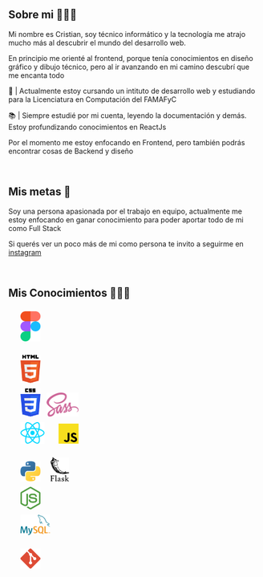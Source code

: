## Sobre mi 🙆🏽‍♂️

Mi nombre es Cristian, soy técnico informático y la tecnología me atrajo mucho más al descubrir el mundo del desarrollo web.

En principio me orienté al frontend, porque tenía conocimientos en diseño gráfico y dibujo técnico, pero al ir avanzando en mi camino descubrí que me encanta todo

📙 | Actualmente estoy cursando un intituto de desarrollo web y estudiando para la Licenciatura en Computación del FAMAFyC

📚 | Siempre estudié por mi cuenta, leyendo la documentación y demás. Estoy profundizando conocimientos en ReactJs

Por el momento me estoy enfocando en Frontend, pero también podrás encontrar cosas de Backend y diseño

<br />

## Mis metas 🎯

Soy una persona apasionada por el trabajo en equipo, actualmente me estoy enfocando en ganar conocimiento para poder aportar todo de mi como Full Stack

Si querés ver un poco más de mi como persona te invito a seguirme en [instagram](https://www.instagram.com/crisg.sosa/ "Perfil de Instagram")

<br />

## Mis Conocimientos 👨🏽‍🎓

<style>
  section div img {
    margin-right: 24px;
  }
</style>

<section id="design" style="margin: 24px 0 0 24px; display: flex; flex-direction: column; gap: 8px;">
  <div>  
    <img src="./icons/figma-logo.svg" width="40px">
  </div>
</section>

<section id="frontend" style="margin: 24px 0 0 24px; display: flex; flex-direction: column; gap: 8px;">
  <div>
    <img src="./icons/html-logo.svg" width="40px">
  </div>

  <div>
    <img src="./icons/css-logo.svg" width="40px" style="margin-right: 8px">
    <img src="./icons/sass-logo.svg" height="48px">
  </div>

  <div>
    <img src="./icons/reactjs-logo.svg" width="48px" >
    <img src="./icons/javascript-logo.svg" width="40px" style="margin-right: 8px">
  </div>
</section>

<section id="frontend" style="margin: 24px 0 0 24px; display: flex; flex-direction: column; gap: 8px;">
  <div>
    <img src="./icons/python-logo.svg" width="40px" style="margin-right: 16px">
    <img src="./icons/flask-logo.svg" height="48px">
  </div>

  <div>
    <img src="./icons/nodejs-logo.svg" width="40px">
  </div>

  <div>
    <img src="./icons/mysql-logo.svg" height="40px">
  </div>
</section>

<section id="design" style="margin: 24px 0 0 24px; display: flex; flex-direction: column; gap: 8px;">
  <div>  
    <img src="./icons/git-logo.svg" width="40px">
  </div>
</section>
